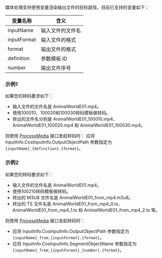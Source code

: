 媒体处理支持使用变量渲染输出文件的目标路径。目前已支持的变量如下： 

| 变量名称 | 含义 | 
| -- | -- |
| inputName | 输入文件的文件名 |
| inputFormat | 输入文件的格式 |
| format | 输出文件的格式 |
| definition | 参数模板 ID |
| number | 输出文件序号 |


### 示例1

如果您的转码要求如下：
* 输入文件的文件名是 AnimalWorldE01.mp4。
* 使用100010、100020和100030转码模板做转码。
* 转出的文件名分别是 AnimalWorldE01_100010.mp4、AnimalWorldE01_100020.mp4 和 AnimalWorldE01_100030.mp4。

则使用 [ProcessMedia](https://cloud.tencent.com/document/product/862/37578) 接口发起转码时：
应将 InputInfo.CosInputInfo.OutputObjectPath 参数指定为`{inputName}_{definition}.{format}`。

### 示例2

如果您的转码要求如下：
* 输入文件的文件名是 AnimalWorldE01.mp4。
* 使用100210转码模板做转码。
* 转出的 M3U8 文件名是 AnimalWorldE01_from_mp4.m3u8。
* 转出的 TS 文件名是 AnimalWorldE01_from_mp4_0.ts、AnimalWorldE01_from_mp4_1.ts 和 AnimalWorldE01_from_mp4_2.ts 等。

则使用 [ProcessMedia](https://cloud.tencent.com/document/product/862/37578) 接口发起转码时：
* 应将 InputInfo.CosInputInfo.OutputObjectPath 参数指定为`{inputName}_from_{inputFormat}.{format}`。
* 应将 InputInfo.CosInputInfo.SegmentObjectName 参数指定为`{inputName}_from_{inputFormat}_{number}.{format}`。

